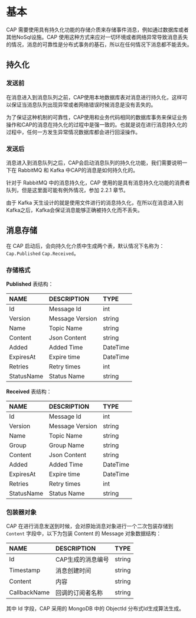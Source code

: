 # 基本

CAP 需要使用具有持久化功能的存储介质来存储事件消息，例如通过数据库或者其他NoSql设施。CAP 使用这种方式来应对一切环境或者网络异常导致消息丢失的情况，消息的可靠性是分布式事务的基石，所以在任何情况下消息都不能丢失。

## 持久化

### 发送前

在消息进入到消息队列之前，CAP使用本地数据库表对消息进行持久化，这样可以保证当消息队列出现异常或者网络错误时候消息是没有丢失的。

为了保证这种机制的可靠性，CAP使用和业务代码相同的数据库事务来保证业务操作和CAP的消息在持久化的过程中是强一致的。也就是说在进行消息持久化的过程中，任何一方发生异常情况数据库都会进行回滚操作。

###  发送后

消息进入到消息队列之后，CAP会启动消息队列的持久化功能，我们需要说明一下在 RabbitMQ 和 Kafka 中CAP的消息是如何持久化的。

针对于 RabbitMQ 中的消息持久化，CAP 使用的是具有消息持久化功能的消费者队列，但是这里面可能有例外情况，参加 2.2.1 章节。

由于 Kafka 天生设计的就是使用文件进行的消息持久化，在所以在消息进入到Kafka之后，Kafka会保证消息能够正确被持久化而不丢失。

## 消息存储

在 CAP 启动后，会向持久化介质中生成两个表，默认情况下名称为：`Cap.Published` `Cap.Received`。

### 存储格式

**Published** 表结构：

NAME | DESCRIPTION | TYPE
:---|:---|:---
Id | Message Id | int
Version | Message Version | string
Name | Topic Name | string
Content | Json Content | string
Added | Added Time | DateTime
ExpiresAt | Expire time | DateTime
Retries | Retry times | int
StatusName | Status Name | string

**Received** 表结构：

NAME | DESCRIPTION | TYPE
:---|:---|:---
Id | Message Id | int
Version | Message Version | string
Name | Topic Name | string
Group | Group Name | string
Content | Json Content | string
Added | Added Time | DateTime
ExpiresAt | Expire time | DateTime
Retries | Retry times | int
StatusName | Status Name | string

### 包装器对象

CAP 在进行消息发送到时候，会对原始消息对象进行一个二次包装存储到 `Content` 字段中，以下为包装 Content 的 Message 对象数据结构：

NAME | DESCRIPTION | TYPE
:---|:---|:---
Id	| CAP生成的消息编号	| string
Timestamp |	消息创建时间 |	string
Content |	内容 |	string
CallbackName |	回调的订阅者名称 | string

其中 Id 字段，CAP 采用的 MongoDB 中的 ObjectId 分布式Id生成算法生成。